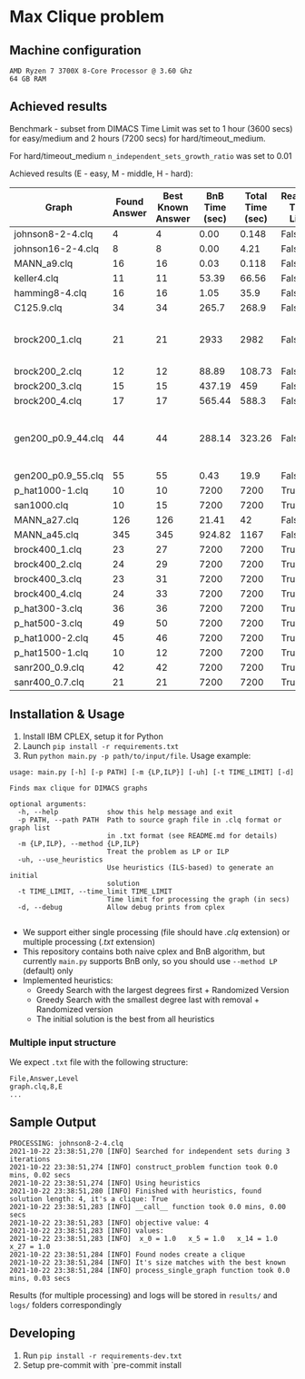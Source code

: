 # Max Clique problem

## Machine configuration
```
AMD Ryzen 7 3700X 8-Core Processor @ 3.60 Ghz
64 GB RAM
```

## Achieved results
Benchmark - subset from DIMACS
Time Limit was set to 1 hour (3600 secs) for easy/medium and 2 hours (7200 secs) for hard/timeout_medium.

For hard/timeout_medium `n_independent_sets_growth_ratio` was set to 0.01

Achieved results (E - easy, M - middle, H - hard):

| Graph              	| Found Answer 	| Best Known Answer 	| BnB Time (sec) 	| Total Time (sec) 	| Reached Time Limit 	| Difficult 	| Notes                                                                                                                    	|
|--------------------	|--------------	|-------------------	|----------------	|------------------	|--------------------	|-----------	|--------------------------------------------------------------------------------------------------------------------------	|
| johnson8-2-4.clq   	| 4            	| 4                 	| 0.00           	| 0.148            	| False              	| E         	|                                                                                                                          	|
| johnson16-2-4.clq  	| 8            	| 8                 	| 0.00           	| 4.21             	| False              	| E         	|                                                                                                                          	|
| MANN_a9.clq        	| 16           	| 16                	| 0.03           	| 0.118            	| False              	| E         	|                                                                                                                          	|
| keller4.clq        	| 11           	| 11                	| 53.39          	| 66.56            	| False              	| E         	|                                                                                                                          	|
| hamming8-4.clq     	| 16           	| 16                	| 1.05           	| 35.9             	| False              	| E         	|                                                                                                                          	|
| C125.9.clq         	| 34           	| 34                	| 265.7          	| 268.9            	| False              	| M         	|                                                                                                                          	|
| brock200_1.clq     	| 21           	| 21                	| 2933           	| 2982             	| False               	| M         	| n_independent_sets_growth_ratio was set to 0.01 (default is 0.02) to generate more independent sets (see logs)            |
| brock200_2.clq     	| 12           	| 12                	| 88.89          	| 108.73           	| False              	| M         	|                                                                                                                          	|
| brock200_3.clq     	| 15           	| 15                	| 437.19         	| 459              	| False              	| M         	|                                                                                                                          	|
| brock200_4.clq     	| 17           	| 17                	| 565.44         	| 588.3            	| False              	| M         	|                                                                                                                          	|
| gen200_p0.9_44.clq 	| 44           	| 44                	| 288.14         	| 323.26           	| False              	| M         	| Hard-coded number of independent set searching iterations to 50 as with default strategy it's out of time limit (see logs)|
| gen200_p0.9_55.clq 	| 55           	| 55                	| 0.43           	| 19.9             	| False              	| M         	|                                                                                                                          	|
| p_hat1000-1.clq    	| 10           	| 10                	| 7200           	| 7200             	| True               	| M         	|                                                                                                                          	|
| san1000.clq        	| 10           	| 15                	| 7200           	| 7200             	| True               	| M         	|                                                                                                                          	|
| MANN_a27.clq        	| 126           | 126                	| 21.41           	| 42             	| False               	| H         	|                                                                                                                          	|
| MANN_a45.clq        	| 345           | 345                	| 924.82           	| 1167              | False               	| H         	|                                                                                                                          	|
| brock400_1.clq        | 23           	| 27                	| 7200           	| 7200             	| True               	| H         	|                                                                                                                          	|
| brock400_2.clq        | 24           	| 29                	| 7200           	| 7200             	| True               	| H         	|                                                                                                                          	|
| brock400_3.clq        | 23           	| 31                	| 7200           	| 7200             	| True               	| H         	|                                                                                                                          	|
| brock400_4.clq        | 24           	| 33                	| 7200           	| 7200             	| True               	| H         	|                                                                                                                          	|
| p_hat300-3.clq        | 36           	| 36                	| 7200           	| 7200             	| True               	| H         	|                                                                                                                          	|
| p_hat500-3.clq        | 49           	| 50                	| 7200           	| 7200             	| True               	| H         	|                                                                                                                          	|
| p_hat1000-2.clq       | 45           	| 46                	| 7200           	| 7200             	| True               	| H         	|                                                                                                                          	|
| p_hat1500-1.clq       | 10           	| 12                	| 7200           	| 7200             	| True               	| H         	|                                                                                                                          	|
| sanr200_0.9.clq       | 42           	| 42                	| 7200           	| 7200             	| True               	| H         	|                                                                                                                          	|
| sanr400_0.7.clq       | 21           	| 21                	| 7200           	| 7200             	| True               	| H         	|                                                                                                                          	|

## Installation & Usage
1. Install IBM CPLEX, setup it for Python
2. Launch `pip install -r requirements.txt`
3. Run `python main.py -p path/to/input/file`. Usage example:
```
usage: main.py [-h] [-p PATH] [-m {LP,ILP}] [-uh] [-t TIME_LIMIT] [-d]

Finds max clique for DIMACS graphs

optional arguments:
  -h, --help            show this help message and exit
  -p PATH, --path PATH  Path to source graph file in .clq format or graph list
                        in .txt format (see README.md for details)
  -m {LP,ILP}, --method {LP,ILP}
                        Treat the problem as LP or ILP
  -uh, --use_heuristics
                        Use heuristics (ILS-based) to generate an initial
                        solution
  -t TIME_LIMIT, --time_limit TIME_LIMIT
                        Time limit for processing the graph (in secs)
  -d, --debug           Allow debug prints from cplex


```
- We support either single processing (file should have *.clq* extension) or multiple processing (*.txt* extension)
- This repository contains both naive cplex and BnB algorithm, but currently `main.py` supports BnB only, so you should use `--method LP` (default) only
- Implemented heuristics:
  - Greedy Search with the largest degrees first + Randomized Version
  - Greedy Search with the smallest degree last with removal + Randomized version
  - The initial solution is the best from all heuristics
### Multiple input structure
  We expect `.txt` file with the following structure:
```
File,Answer,Level
graph.clq,8,E
...
```
## Sample Output
```
PROCESSING: johnson8-2-4.clq
2021-10-22 23:38:51,270 [INFO] Searched for independent sets during 3 iterations
2021-10-22 23:38:51,274 [INFO] construct_problem function took 0.0 mins, 0.02 secs
2021-10-22 23:38:51,274 [INFO] Using heuristics
2021-10-22 23:38:51,280 [INFO] Finished with heuristics, found solution length: 4, it's a clique: True
2021-10-22 23:38:51,283 [INFO] __call__ function took 0.0 mins, 0.00 secs
2021-10-22 23:38:51,283 [INFO] objective value: 4
2021-10-22 23:38:51,283 [INFO] values:
2021-10-22 23:38:51,283 [INFO] 	x_0 = 1.0 	x_5 = 1.0 	x_14 = 1.0 	x_27 = 1.0
2021-10-22 23:38:51,284 [INFO] Found nodes create a clique
2021-10-22 23:38:51,284 [INFO] It's size matches with the best known
2021-10-22 23:38:51,284 [INFO] process_single_graph function took 0.0 mins, 0.03 secs
```
Results (for multiple processing) and logs will be stored in `results/` and `logs/` folders correspondingly
## Developing
1. Run `pip install -r requirements-dev.txt`
2. Setup pre-commit with `pre-commit install

